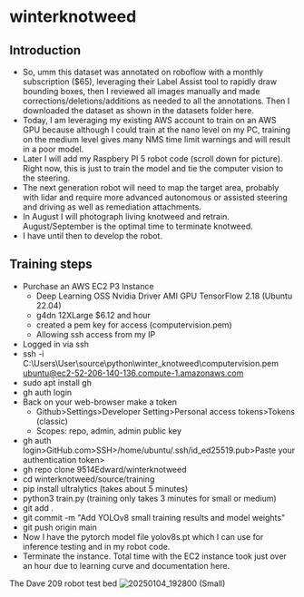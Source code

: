 # winterknotweed

## Introduction
  - So, umm this dataset was annotated on roboflow with a monthly subscription ($65), leveraging their Label Assist tool to rapidly draw bounding boxes, then I reviewed all images manually and made corrections/deletions/additions as needed to all the annotations.  Then I downloaded the dataset as shown in the datasets folder here.
  - Today, I am leveraging my existing AWS account to train on an AWS GPU because although I could train at the nano level on my PC, training on the medium level gives many NMS time limit warnings and will result in a poor model.
  - Later I will add my Raspbery PI 5 robot code (scroll down for picture).  Right now, this is just to train the model and tie the computer vision to the steering.
  - The next generation robot will need to map the target area, probably with lidar and require more advanced autonomous or assisted steering and driving as well as remediation attachments.
  - In August I will photograph living knotweed and retrain. August/September is the optimal time to terminate knotweed.
  - I have until then to develop the robot.
## Training steps
  - Purchase an AWS EC2 P3 Instance
     - Deep Learning OSS Nvidia Driver AMI GPU TensorFlow 2.18 (Ubuntu 22.04)
     - g4dn 12XLarge $6.12 and hour
     - created a pem key for access (computervision.pem)
     - Allowing ssh access from my IP
  - Logged in via ssh
  - ssh -i C:\Users\User\source\python\winter_knotweed\computervision.pem ubuntu@ec2-52-206-140-136.compute-1.amazonaws.com
  - sudo apt install gh
  - gh auth login
  - Back on your web-browser make a token
    - Github>Settings>Developer Setting>Personal access tokens>Tokens (classic)
    - Scopes:  repo, admin, admin public key
  - gh auth login>GitHub.com>SSH>/home/ubuntu/.ssh/id_ed25519.pub>Paste your authentication token>
  - gh repo clone 9514Edward/winterknotweed
  - cd winterknotweed/source/training
  - pip install ultralytics (takes about 5 minutes)
  - python3 train.py (training only takes 3 minutes for small or medium)
  - git add .
  - git commit -m "Add YOLOv8 small training results and model weights"
  - git push origin main
  - Now I have the pytorch model file yolov8s.pt which I can use for inference testing and in my robot code.
  - Terminate the instance.  Total time with the EC2 instance took just over an hour due to learning curve and documentation here.

The Dave 209 robot test bed
 ![20250104_192800 (Small)](https://github.com/user-attachments/assets/59fe39b7-ece7-4dbe-a2ac-2eb8297dff12)
 


